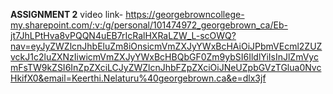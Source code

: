 **ASSIGNMENT 2**
video link- https://georgebrowncollege-my.sharepoint.com/:v:/g/personal/101474972_georgebrown_ca/Eb-jt7JhLPtHva8vPQQN4uEB7rIcRalHXRaLZW_L-scOWQ?nav=eyJyZWZlcnJhbEluZm8iOnsicmVmZXJyYWxBcHAiOiJPbmVEcml2ZUZvckJ1c2luZXNzIiwicmVmZXJyYWxBcHBQbGF0Zm9ybSI6IldlYiIsInJlZmVycmFsTW9kZSI6InZpZXciLCJyZWZlcnJhbFZpZXciOiJNeUZpbGVzTGlua0NvcHkifX0&email=Keerthi.Nelaturu%40georgebrown.ca&e=dlx3jf
